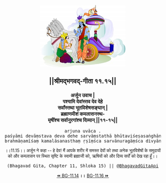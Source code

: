 <center><img src="../../asset/BG.png" alt="#API #bhagavadgitaapi #slok #nodejs #js #api #gitaapi #krishna #hinduism #vedic #ISKCON #shreemadbhagavadgita #technology"/>
<h2>||श्रीमद्‍भगवद्‍-गीता ११.१५||</h2>
<h3>अर्जुन उवाच |<br/>पश्यामि देवांस्तव देव देहे<br/>सर्वांस्तथा भूतविशेषसङ्घान् |<br/>ब्रह्माणमीशं कमलासनस्थ-<br/>मृषींश्च सर्वानुरगांश्च दिव्यान् ||११-१५||</h3>
<pre>arjuna uvāca .<br/>paśyāmi devāṃstava deva dehe sarvāṃstathā bhūtaviśeṣasaṅghān .<br/>brahmāṇamīśaṃ kamalāsanasthaṃ ṛṣīṃśca sarvānuragāṃśca divyān ||11-15||</pre>
<p>।।11.15।। अर्जुन ने कहा -- हे देव! मैं आपके शरीर में समस्त देवों को तथा अनेक भूतविशेषों के समुदायों को और कमलासन पर स्थित सृष्टि के स्वामी ब्रह्माजी को, ऋषियों को और दिव्य सर्पों को देख रहा हूँ।।</p>
<pre>(Bhagavad Gita, Chapter 11, Shloka 15) || <a href="https://twitter.com/bhagavadgitaapi">@BhagavadGitaApi</a></pre><a href="../../11/14">⏪  BG-11.14</a><b>        ।।        </b><a href="../../11/16">BG-11.16  ⏩</a></center></center>